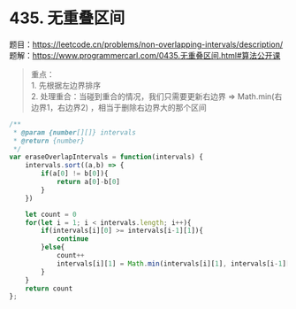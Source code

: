 # 435. 无重叠区间

题目：https://leetcode.cn/problems/non-overlapping-intervals/description/      
题解：https://www.programmercarl.com/0435.无重叠区间.html#算法公开课      


> 重点：          
    1. 先根据左边界排序       
    2. 处理重合：当碰到重合的情况，我们只需要更新右边界 => Math.min(右边界1，右边界2) ，相当于删除右边界大的那个区间

```js
/**
 * @param {number[][]} intervals
 * @return {number}
 */
var eraseOverlapIntervals = function(intervals) {
    intervals.sort((a,b) => {
        if(a[0] != b[0]){
            return a[0]-b[0]
        }
    })

    let count = 0 
    for(let i = 1; i < intervals.length; i++){
        if(intervals[i][0] >= intervals[i-1][1]){
            continue
        }else{
            count++
            intervals[i][1] = Math.min(intervals[i][1], intervals[i-1][1])
        }
    }
    return count
};
```

       